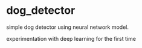 # dog_detector
simple dog detector using neural network model. 

experimentation with deep learning for the first time
